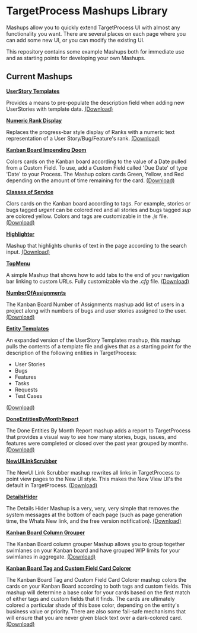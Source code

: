 TargetProcess Mashups Library
=============================

Mashups allow you to quickly extend TargetProcess UI with almost any 
functionality you want. There are several places on each page 
where you can add some new UI, or you can modify the existing UI.

This repository contains some example Mashups both for immediate use 
and as starting points for developing your own Mashups.

Current Mashups
---------------


[**UserStory Templates**](https://github.com/TargetProcess/MashupsLibrary/tree/master/UserStory%20Templates)

Provides a means to pre-populate the description field when adding 
new UserStories with template data. [(Download)](https://github.com/downloads/TargetProcess/MashupsLibrary/UserStory%20Templates.zip)


[**Numeric Rank Display**](https://github.com/TargetProcess/MashupsLibrary/tree/master/Numeric%20Rank%20Display)

Replaces the progress-bar style display of Ranks with a numeric 
text representation of a User Story/Bug/Feature's rank. [(Download)](https://github.com/downloads/TargetProcess/MashupsLibrary/Numeric%20Rank%20Display.zip)


[**Kanban Board Impending Doom**](https://github.com/TargetProcess/MashupsLibrary/tree/master/Kanban%20Board%20Impending%20Doom)

Colors cards on the Kanban board according to the value of a Date pulled from a Custom Field.  To use, add a Custom Field 
called 'Due Date' of type 'Date' to your Process.  The Mashup colors cards Green, Yellow, and Red depending on the amount 
of time remaining for the card. [(Download)](https://github.com/downloads/TargetProcess/MashupsLibrary/Kanban%20Board%20Impending%20Doom.zip)


[**Classes of Service**](https://github.com/TargetProcess/MashupsLibrary/tree/master/ClassesOfServices)

Clors cards on the Kanban board according to tags.  For example, stories or bugs tagged _urgent_ can be colored red and 
all stories and bugs tagged _sup_ are colored yellow.  Colors and tags are customizable in the _.js_ file.  [(Download)](https://github.com/downloads/TargetProcess/MashupsLibrary/ClassesOfServices.zip)


[**Highlighter**](https://github.com/TargetProcess/MashupsLibrary/tree/master/Highlighter)

Mashup that highlights chunks of text in the page according to the search input.  [(Download)](https://github.com/downloads/TargetProcess/MashupsLibrary/Highlighter.zip)


[**TopMenu**](https://github.com/TargetProcess/MashupsLibrary/tree/master/TopMenu)

A simple Mashup that shows how to add tabs to the end of your navigation bar linking to custom URLs.  Fully customizable 
via the _.cfg_ file.  [(Download)](https://github.com/downloads/TargetProcess/MashupsLibrary/TopMenu.zip)


[**NumberOfAssignments**](https://github.com/TargetProcess/MashupsLibrary/tree/master/NumberOfAssignments)

The Kanban Board Number of Assignments mashup add list of users in a project along with numbers of bugs and user stories assigned to the user.
[(Download)](https://github.com/downloads/TargetProcess/MashupsLibrary/NumberOfAssignments.zip)


[**Entity Templates**](https://github.com/TargetProcess/MashupsLibrary/tree/master/NumberOfAssignments)

An expanded version of the UserStory Templates mashup, this mashup pulls 
the contents of a template file and gives that as a starting point 
for the description of the following entities in TargetProcess:

-   User Stories
-   Bugs
-   Features
-   Tasks
-   Requests
-   Test Cases

[(Download)](https://github.com/downloads/TargetProcess/MashupsLibrary/Entity%20Templates.zip)


[**DoneEntitiesByMonthReport**](https://github.com/TargetProcess/MashupsLibrary/tree/master/DoneEntitiesByMonthReport)

The Done Entities By Month Report mashup adds a report to TargetProcess that 
provides a visual way to see how many stories, bugs, issues, and features were 
completed or closed over the past year grouped by months.
[(Download)](https://github.com/downloads/TargetProcess/MashupsLibrary/DoneEntitiesByMonthReport.zip)


[**NewUILinkScrubber**](https://github.com/TargetProcess/MashupsLibrary/tree/master/NewUILinkScrubber)

The NewUI Link Scrubber mashup rewrites all links in TargetProcess 
to point view pages to the New UI style.  This makes the New View UI's the default in 
TargetProcess.  [(Download)](https://github.com/downloads/TargetProcess/MashupsLibrary/NewUILinkScrubber.zip)


[**DetailsHider**](https://github.com/TargetProcess/MashupsLibrary/tree/master/DetailsHider)

The Details Hider Mashup is a very, very, very simple that removes the system 
messages at the bottom of each page (such as page generation time, the Whats New link, 
and the free version notification).  [(Download)](https://github.com/downloads/TargetProcess/MashupsLibrary/DetailsHider.zip)


[**Kanban Board Column Grouper**](https://github.com/TargetProcess/MashupsLibrary/tree/master/Kanban%20Board%20Column%20Grouper)

The Kanban Board column grouper Mashup allows you to group together 
swimlanes on your Kanban board and have grouped WIP limits for your 
swimlanes in aggregate.  [(Download)](https://github.com/downloads/TargetProcess/MashupsLibrary/Kanban%20Board%20Column%20Grouper.zip)


[**Kanban Board Tag and Custom Field Card Colorer**](https://github.com/TargetProcess/MashupsLibrary/tree/master/KanbanTagCustomFieldColorer)

The Kanban Board Tag and Custom Field Card Colorer mashup colors the cards on your Kanban Board 
according to both tags and custom fields.  This mashup will determine a base color for your cards based on the 
first match of either tags and custom fields that it finds.  The cards are ultimately colored a particular shade of 
this base color, depending on the entity's business value or priority.  There are also some fail-safe mechanisms that 
will ensure that you are never given black text over a dark-colored card. [(Download)](https://github.com/downloads/TargetProcess/MashupsLibrary/KanbanTagCustomFieldColorer.zip)
